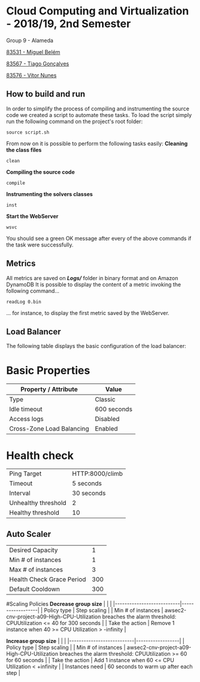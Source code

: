 # Cloud Computing and Virtualization - 2018/19, 2nd Semester
Group 9 - Alameda

[83531 - Miguel Belém](mailto:miguelbelem@tecnico.ulisboa.pt)

[83567 - Tiago Gonçalves](mailto:tiago.miguel.c.g@tecnico.ulisboa.pt)

[83576 - Vítor Nunes](mailto:vitor.sobrinho.nunes@tecnico.ulisboa.pt)

## How to build and run
In order to simplify the process of compiling and instrumenting the source code
we created a script to automate these tasks. To load the script simply run
the following command on the project's root folder:

	source script.sh

From now on it is possible to perform the following tasks easily:
**Cleaning the class files**

	clean

**Compiling the source code**

	compile

**Instrumenting the solvers classes**

	inst

**Start the WebServer**

	wsvc

You should see a green OK message after every of the above commands if the
task were successfully.

## Metrics
All metrics are saved on ***Logs/*** folder in binary format and on Amazon DynamoDB
It is possible to display the content of a metric invoking the following command...

	readLog 0.bin

... for instance, to display the first metric saved by the WebServer.

## Load Balancer
The following table displays the basic configuration of the load balancer:
# Basic Properties

| Property / Attribute      | Value          |
|---------------------------|----------------|
| Type                      | Classic        |
| Idle timeout              | 600 seconds    |
| Access logs               | Disabled       |
| Cross-Zone Load Balancing | Enabled        |

# Health check
|                           |                  |
|---------------------------|------------------|
| Ping Target               | HTTP:8000/climb  |
| Timeout                   | 5 seconds        |
| Interval                  | 30 seconds       |
| Unhealthy threshold       | 2                |
| Healthy threshold         | 10               |

## Auto Scaler
|                           |                  |
|---------------------------|------------------|
| Desired Capacity          | 1                |
| Min # of instances        | 1                |
| Max # of instances        | 3                |
| Health Check Grace Period | 300              |
| Default Cooldown          | 300              |

#Scaling Policies
**Decrease group size**
|                           |                  |
|---------------------------|------------------|
| Policy type               | Step scaling     |
| Min # of instances        | awsec2-cnv-project-a09-High-CPU-Utilization breaches the alarm threshold: CPUUtilization <= 40 for 300 seconds |
| Take the action           | Remove 1 instance when 40 >= CPU Utilization > -infinity  |

**Increase group size**
|                           |                  |
|---------------------------|------------------|
| Policy type               | Step scaling     |
| Min # of instances        | awsec2-cnv-project-a09-High-CPU-Utilization breaches the alarm threshold: CPUUtilization >= 60 for 60 seconds |
| Take the action           | Add 1 instance when 60 <= CPU Utilization < +infinity  |
| Instances need            | 60 seconds to warm up after each step |
